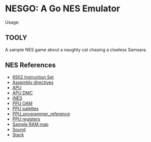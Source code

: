# NESGO: A Go NES Emulator

Usage:
  

## TOOLY

A sample NES game about a naughty cat chasing a clueless Samsara.

## NES References

* [6502 Instruction Set](https://www.masswerk.at/6502/6502_instruction_set.html)
* [Assembly directives](https://github.com/freem/asm6f/blob/master/readme-original.txt)
* [APU](https://wiki.nesdev.com/w/index.php/APU#Pulse_.28.244000-4007.29)
* [APU DMC](https://wiki.nesdev.com/w/index.php/APU_DMC)
* [iNES](https://wiki.nesdev.com/w/index.php/INES)
* [PPU OAM](https://wiki.nesdev.com/w/index.php/PPU_OAM)
* [PPU palettes](https://wiki.nesdev.com/w/index.php/PPU_palettes)
* [PPU_programmer_reference](https://wiki.nesdev.com/w/index.php/PPU_programmer_reference)
* [PPU registers](https://wiki.nesdev.com/w/index.php/PPU_registers)
* [Sample RAM map](https://wiki.nesdev.com/w/index.php/Sample_RAM_map)
* [Sound](https://safiire.github.io/blog/2015/03/29/creating-sound-on-the-nes/)
* [Stack](https://wiki.nesdev.com/w/index.php/Stack)

